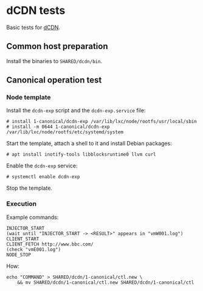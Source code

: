 # dCDN tests

Basic tests for [dCDN](https://github.com/clostra/dcdn/).

## Common host preparation

Install the binaries to ``SHARED/dcdn/bin``.

## Canonical operation test

### Node template

Install the ``dcdn-exp`` script and the ``dcdn-exp.service`` file:

    # install 1-canonical/dcdn-exp /var/lib/lxc/node/rootfs/usr/local/sbin
    # install -m 0644 1-canonical/dcdn-exp /var/lib/lxc/node/rootfs/etc/systemd/system

Start the template, attach a shell to it and install Debian packages:

    # apt install inotify-tools libblocksruntime0 llvm curl

Enable the ``dcdn-exp`` service:

    # systemctl enable dcdn-exp

Stop the template.

### Execution

Example commands:

    INJECTOR_START
    (wait until "INJECTOR_START -> <RESULT>" appears in "vmW001.log")
    CLIENT_START
    CLIENT_FETCH http://www.bbc.com/
    (check "vmE001.log")
    NODE_STOP

How:

    echo "COMMAND" > SHARED/dcdn/1-canonical/ctl.new \
        && mv SHARED/dcdn/1-canonical/ctl.new SHARED/dcdn/1-canonical/ctl
